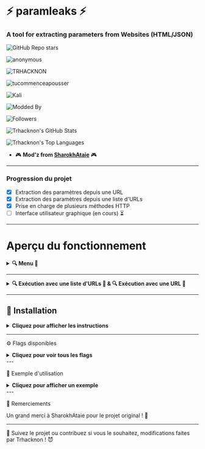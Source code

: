 # ⚡️ **paramleaks** ⚡️  
### A tool for extracting parameters from Websites (HTML/JSON)  
![GitHub Repo stars](https://img.shields.io/github/stars/tucommenceapousser/paramleak?style=for-the-badge&logo=github)

 
![anonymous](https://img.shields.io/badge/anonymous-000000?style=for-the-badge&logo=ghost&logoColor=FF0000)

![TRHACKNON](https://img.shields.io/badge/TRHACKNON-000000?style=for-the-badge&logo=three.js&logoColor=FF0000)

![tucommenceapousser](https://img.shields.io/badge/tucommenceapousser-000000?style=for-the-badge&logo=github&logoColor=FF0000)


![Kali](https://img.shields.io/badge/Kali-000000?style=for-the-badge&logo=kalilinux&logoColor=FF0000)

![Modded By](https://img.shields.io/badge/Modded%20by-Trhacknon-ff69b4?style=for-the-badge&logo=github)

![Followers](https://img.shields.io/github/followers/tucommenceapousser?style=for-the-badge&color=ff0000)

![Trhacknon's GitHub Stats](https://github-readme-stats.vercel.app/api?username=tucommenceapousser&show_icons=true&count_private=true&hide=prs&theme=tokyonight&bg_color=000000&title_color=ff0000&text_color=ff0000&layout=compact&border_color=0099ff)

![Trhacknon's Top Languages](https://github-readme-stats.vercel.app/api/top-langs/?username=tucommenceapousser&layout=compact&theme=highcontrast&border_color=1b03a3)

+ 🎮 **Mod'z from [SharokhAtaie](https://github.com/SharokhAtaie/paramleak)** 🎮


---

### Progression du projet
- [x] Extraction des paramètres depuis une URL
- [x] Extraction des paramètres depuis une liste d'URLs
- [x] Prise en charge de plusieurs méthodes HTTP
- [ ] Interface utilisateur graphique (en cours) ⏳
---

# Aperçu du fonctionnement

<details>
  <summary><strong>🔍 Menu 📸</strong></summary>
<p align="center">
  <img src="https://j.top4top.io/p_3261bypwh0.jpg" width="80%" />
</p>

</details>

---

<details>
  <summary><strong>🔍 Exécution avec une liste d'URLs 📸 
    &
    🔍 Exécution avec une URL 📸</strong></summary>

<p align="center">
  <img src="https://b.top4top.io/p_3261klgbn0.jpg" width="45%" />
  <img src="https://k.top4top.io/p_3261i55q31.jpg" width="45%" />
</p>
</details>

---

## 🚀 **Installation**  
<details>
<summary><strong>Cliquez pour afficher les instructions</strong></summary>

```diff
+ obligatoire
- eventuel
```
```diff
# Installer depuis la source
- go install github.com/tucommenceapousser/paramleak@latest
```
```diff
- git clone https://github.com/tucommenceapousser/paramleak
- go install
# Compiler
- go build -o paramleak .
+ chmod +x paramleak
```

</details>

---


⚙️ Flags disponibles

<details>
<summary><strong>Cliquez pour voir tous les flags</strong></summary>

| Flag        | Alias | Description                                                 |
|-------------|-------|-------------------------------------------------------------|
| `-url`      | `-u`  | URL cible pour extraire les paramètres                      |
| `-list`     | `-l`  | Liste d'URLs pour extraire les paramètres                   |
| `-method`   | `-X`  | Méthode HTTP (GET, POST, PATCH, DELETE, PUT)                |
| `-body`     | `-d`  | Données de la requête pour POST/PATCH/DELETE/PUT            |
| `-header`   | `-H`  | Header personnalisé (un seul supporté)                      |
| `-delay`    | `-p`  | Délai entre les requêtes (en millisecondes, ex : 1000 = 1s) |
| `-verbose`  | `-v`  | Mode verbeux                                                |
| `-silent`   | `-s`  | Mode silencieux                                             |

</details>
---

🧪 Exemple d'utilisation

<details>
<summary><strong>Cliquez pour afficher un exemple</strong></summary>
  
```ruby
# Lancer le scan avec une URL
./paramleak -u https://www.igrocity.ru/search.php
```
```ruby
# Lancer le scan avec une liste d'URLs
./paramleak -l list.txt
```
Résultat :

```ruby
something
test_var
user_id_i
name
rdt_to
obj_key1
val1
obj_key2
val2
test_obj
empty_var
param1
method
param2
```
</details>
---

💬 Remerciements

Un grand merci à SharokhAtaie pour le projet original ! 🙏


---

👿 Suivez le projet ou contribuez si vous le souhaitez, modifications faites par Trhacknon ! 😈
